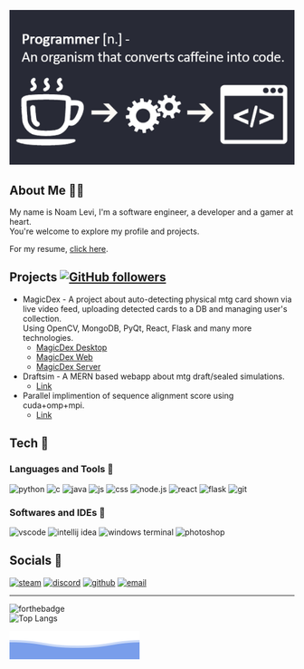 ![banner](./banner.png)

## About Me 💁‍♂️

My name is Noam Levi, I'm a software engineer, a developer and a gamer at heart.  
You're welcome to explore my profile and projects.

For my resume, [click here](https://drive.google.com/file/d/1tCOA-ZcDMRNccePv69f9NoGI1jPZSqLz/view?usp=sharing).

## Projects [![GitHub followers](https://img.shields.io/github/followers/LooLzzz.svg?style=social&label=Follow&maxAge=2592000)](https://github.com/LooLzzz?tab=followers)

* MagicDex - A project about auto-detecting physical mtg card shown via live video feed, uploading detected cards to a DB and managing user's collection.  
  Using OpenCV, MongoDB, PyQt, React, Flask and many more technologies.
  * [MagicDex Desktop](https://github.com/LooLzzz/magicdex-desktop)
  * [MagicDex Web](https://github.com/LooLzzz/magicdex-web)
  * [MagicDex Server](https://github.com/LooLzzz/magicdex-server)
* Draftsim - A MERN based webapp about mtg draft/sealed simulations.  
  * [Link](https://github.com/LooLzzz/mtg-draftsim)
* Parallel implimention of sequence alignment score using cuda+omp+mpi.
  * [Link](https://github.com/LooLzzz/parallel-sequence-alignment-score)

## Tech 🔧

### Languages and Tools 🍕

![python](https://img.icons8.com/color/32/000000/python--v1.png)
![c](https://img.icons8.com/color/32/000000/c-programming.png)
![java](https://img.icons8.com/color/32/000000/java-files.png)
![js](https://img.icons8.com/color/32/000000/javascript--v1.png)
![css](https://img.icons8.com/color/32/000000/css3.png)
![node.js](https://img.icons8.com/color/35/000000/nodejs.png)
![react](https://img.icons8.com/officexs/32/000000/react.png)
![flask](https://img.icons8.com/ios/35/ffffff/flask.png)
![git](https://img.icons8.com/color/32/000000/git.png)

### Softwares and IDEs 🧾

![vscode](https://img.icons8.com/fluent/32/000000/visual-studio-code-2019.png)
![intellij idea](https://img.icons8.com/color/32/000000/intellij-idea.png)
<img alt="windows terminal" src="https://raw.githubusercontent.com/microsoft/terminal/master/res/terminal.ico" width="32px" />
![photoshop](https://img.icons8.com/color/32/000000/adobe-photoshop--v1.png)

## Socials 🔗

[![steam](https://img.icons8.com/fluent/32/000000/steam.png)](https://steamcommunity.com/id/LooLzzz)
[![discord](https://img.icons8.com/color/32/000000/discord-logo.png)](https://discordapp.com/users/588830154311204896)
[![github](https://img.icons8.com/ios-glyphs/32/ffffff/github.png)](https://github.com/LooLzzz)
[![email](https://img.icons8.com/material-rounded/33/eeeeee/filled-message.png)](mailto:noaml12@hotmail.com)

---

![forthebadge](https://forthebadge.com/images/badges/powered-by-coffee.svg)  
![Top Langs](https://github-readme-stats.vercel.app/api/top-langs/?username=LooLzzz&layout=compact)

![bottom header](./bottom_header.svg)
